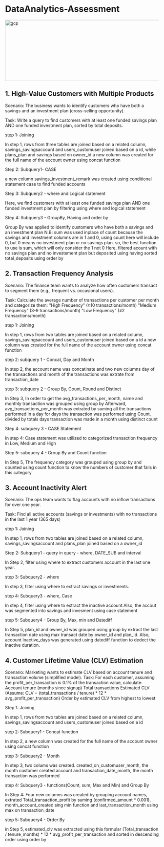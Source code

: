 # DataAnalytics-Assessment
<img src="https://th.bing.com/th/id/R.0b82bd3f316847a00b856cbf5b79588e?rik=%2blPRZmEymS1w4w&pid=ImgRaw&r=0" alt="gcp" width="3000" height="200"/>


## 1. High-Value Customers with Multiple Products
<p> Scenario: The business wants to identify customers who have both a savings and an investment plan (cross-selling opportunity).
	
Task: Write a query to find customers with at least one funded savings plan AND one funded investment plan, sorted by total deposits.</p>

step 1: Joining
<p> In step 1, rows from three tables are joined based on a related column, savings_savingsaccount and users_customuser joined based on a id, while plans_plan and savings based on owner_id
a new column was created for the full name of the account owner using concat function </p>

Step 2: Subquery1- CASE
<p>a new column savings_investment_remark was created using conditional statement case to find funded accounts</p>

Step 3: Subquery2 - where and Logical statement
<p> Here, we find customers with at least one funded savings plan AND one funded investment plan by filtering using where and logical statement </p>


Step 4: Subquery3 - GroupBy, Having and order by
<p> Group By was applied to identify customers who have both a savings and an investment plan
N.B: sum was used inplace of count because the savings and investment columns are in 1 and 0, using count here will include 0, but 0 means no investment plan or no savings plan. so, the best function to use is sum, which will only consider the 1 not 0
Here, filtered acount with no savings plan and no investement plan but deposited using having 
sorted total_deposits using order by </p>





## 2. Transaction Frequency Analysis
<p>Scenario: The finance team wants to analyze how often customers transact to segment them (e.g., frequent vs. occasional users).

Task: Calculate the average number of transactions per customer per month and categorize them:
"High Frequency" (≥10 transactions/month)
"Medium Frequency" (3-9 transactions/month)
"Low Frequency" (≤2 transactions/month) </p>

step 1: Joining
<p>In step 1, rows from two tables are joined based on a related column, savings_savingsaccount and users_customuser joined based on a id
a new column was created for the full name of the account owner using concat function </p>

step 2: subquery 1 - Concat, Day and Month
<p> In step 2, the account name was concatinate and two new columns day of the transactions and month of the transactions was extrate from transaction_date </p>

step 3: subquery 2 - Group By, Count, Round and Distinct
<p> In Step 3, In order to get the avg_transactions_per_month, name and monthly transaction was grouped using group by
Afterward,  avg_transactions_per_month was extrated by suming all the transactions performed  in a day for days the transaction was performed using Count, divided by totals days transaction was made  in a month using distinct count </p>

Step 4: subquery 3 - CASE Statement
<p> In step 4: Case statement was utilized to categorized transaction frequency in Low, Medium and High </p>

Step 5: subquery 4 - Group By and Count function 
<p> In Step 5, The frequency category was grouped using group by and counted using count function to know the numbers of customer that falls in this category  </p>


## 3. Account Inactivity Alert
<p>Scenario: The ops team wants to flag accounts with no inflow transactions for over one year.

Task: Find all active accounts (savings or investments) with no transactions in the last 1 year (365 days) </p>



step 1: Joining
<p>In step 1, rows from two tables are joined based on a related column, savings_savingsaccount and plans_plan joined based on a owner_id </p>

Step 2: Subquery1 - query in query - where, DATE_SUB and interval
<p>In Step 2, filter using where to extract customers account in the last one year. </p>

step 3: Subquery2 -  where
<p>In step 3, filter using where to extract savings or investments.</p>

step 4: Subquery3 -  where, Case
<p>In step 4, filter using where to extract the inactive account.Also, the accout was segmented into savings and invesment using case statement</p>

step 5: Subquery4 -  Group By, Max, min and Datediff
<p>In Step 5, plan_id and owner_id was grouped using group by extract the last transaction date using max transact date by owner_id and plan_id. Also, account Inactive_days was generated using datediff function to dedect the inactive duration.  </p>

    
## 4. Customer Lifetime Value (CLV) Estimation

<p> Scenario: Marketing wants to estimate CLV based on account tenure and transaction volume (simplified model).
Task: For each customer, assuming the profit_per_transaction is 0.1% of the transaction value, calculate:
Account tenure (months since signup)
Total transactions
Estimated CLV (Assume: CLV = (total_transactions / tenure) * 12 * avg_profit_per_transaction)
Order by estimated CLV from highest to lowest </p>


Step 1: Joining
<p> In step 1, rows from two tables are joined based on a related column, savings_savingsaccount and users_customuser joined based on a id </p>

step 2: Subquery1 - Concat function
<p> In step 2, a new column was created for the full name of the account owner using concat function </p>

step 3: Subquery2 - Month
<p> In step 3, two colums was created. created_on_customuser_month, the month customer created account and  transaction_date_month, the month transaction was performed </p>

step 4: Subquery3 - functions(Count, sum, Max and Min) and Group By 
<p> In Step 4: Four new columns was created by grouping  account names, extrated  Total_transaction_profit  by suming (confirmed_amount * 0.001), month_account_created sing min function and last_transaction_month using max on transaction_date </p>

step 5: Subquery4 - Order By
<p> in Step 5, estimated_clv was extracted using this formular (Total_transaction / tenure_months) * 12 * avg_profit_per_transaction and sorted in descending order using order by<p>

